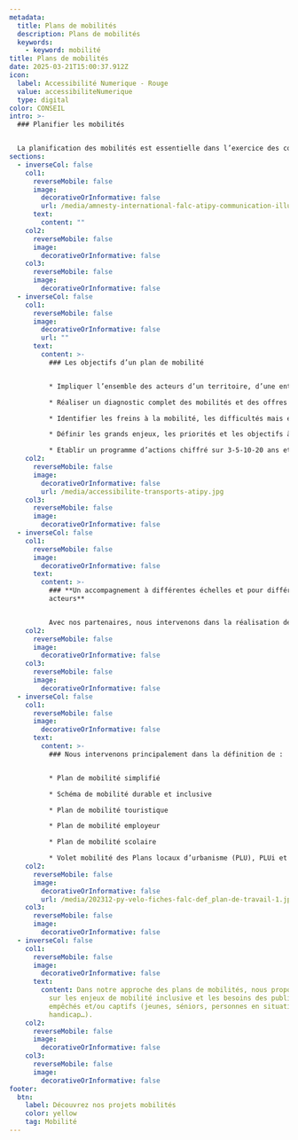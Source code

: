 ```yaml
---
metadata:
  title: Plans de mobilités
  description: Plans de mobilités
  keywords:
    - keyword: mobilité
title: Plans de mobilités
date: 2025-03-21T15:00:37.912Z
icon:
  label: Accessibilité Numerique - Rouge
  value: accessibiliteNumerique
  type: digital
color: CONSEIL
intro: >-
  ### Planifier les mobilités


  La planification des mobilités est essentielle dans l’exercice des compétences d’une collectivité mais également au sein d’une entreprise, d’un établissement scolaire ou d’une administration. La Loi LOM (2019) a élargi les compétences en matière de mobilités (actives, solidaires, partagées) et rendu encore plus nécessaire l’élaboration de stratégies.
sections:
  - inverseCol: false
    col1:
      reverseMobile: false
      image:
        decorativeOrInformative: false
        url: /media/amnesty-international-falc-atipy-communication-illustration.jpg
      text:
        content: ""
    col2:
      reverseMobile: false
      image:
        decorativeOrInformative: false
    col3:
      reverseMobile: false
      image:
        decorativeOrInformative: false
  - inverseCol: false
    col1:
      reverseMobile: false
      image:
        decorativeOrInformative: false
        url: ""
      text:
        content: >-
          ### Les objectifs d’un plan de mobilité


          * Impliquer l’ensemble des acteurs d’un territoire, d’une entreprise, d’un établissement scolaire, d’une administration

          * Réaliser un diagnostic complet des mobilités et des offres de transports

          * Identifier les freins à la mobilité, les difficultés mais également ce qui fonctionne, ce qui a déjà été testé

          * Définir les grands enjeux, les priorités et les objectifs à atteindre

          * Etablir un programme d’actions chiffré sur 3-5-10-20 ans et des outils de mise en oeuvre
    col2:
      reverseMobile: false
      image:
        decorativeOrInformative: false
        url: /media/accessibilite-transports-atipy.jpg
    col3:
      reverseMobile: false
      image:
        decorativeOrInformative: false
  - inverseCol: false
    col1:
      reverseMobile: false
      image:
        decorativeOrInformative: false
      text:
        content: >-
          ### **Un accompagnement à différentes échelles et pour différents
          acteurs**


          Avec nos partenaires, nous intervenons dans la réalisation de plans de mobilités à différentes échelles : coeur de ville, zones d’activités, commune, intercommunalités, Parc Naturel Régional (PNR), Pôle d’Equilibre Territorial et Rural (PETR), Syndicat Mixte…
    col2:
      reverseMobile: false
      image:
        decorativeOrInformative: false
    col3:
      reverseMobile: false
      image:
        decorativeOrInformative: false
  - inverseCol: false
    col1:
      reverseMobile: false
      image:
        decorativeOrInformative: false
      text:
        content: >-
          ### Nous intervenons principalement dans la définition de :


          * Plan de mobilité simplifié

          * Schéma de mobilité durable et inclusive

          * Plan de mobilité touristique

          * Plan de mobilité employeur

          * Plan de mobilité scolaire

          * Volet mobilité des Plans locaux d’urbanisme (PLU), PLUi et Schéma de Cohérence Territorial (SCoT)
    col2:
      reverseMobile: false
      image:
        decorativeOrInformative: false
        url: /media/202312-py-velo-fiches-falc-def_plan-de-travail-1.jpg
    col3:
      reverseMobile: false
      image:
        decorativeOrInformative: false
  - inverseCol: false
    col1:
      reverseMobile: false
      image:
        decorativeOrInformative: false
      text:
        content: Dans notre approche des plans de mobilités, nous proposons une focale
          sur les enjeux de mobilité inclusive et les besoins des publics
          empêchés et/ou captifs (jeunes, séniors, personnes en situation de
          handicap…).
    col2:
      reverseMobile: false
      image:
        decorativeOrInformative: false
    col3:
      reverseMobile: false
      image:
        decorativeOrInformative: false
footer:
  btn:
    label: Découvrez nos projets mobilités
    color: yellow
    tag: Mobilité
---
```

